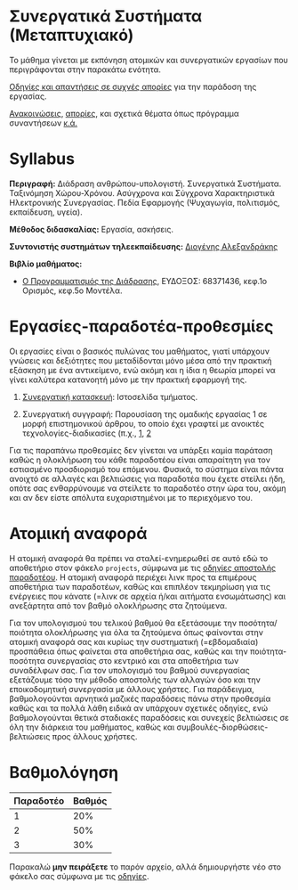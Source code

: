 # Συνεργατικά Συστήματα (Μεταπτυχιακό)

Το μάθημα γίνεται με εκπόνηση ατομικών και συνεργατικών εργασίων που περιγράφονται στην παρακάτω ενότητα.

[Οδηγίες και απαντήσεις σε συχνές απορίες](https://courses-ionio.github.io/help/) για την παράδοση της εργασίας.

[Ανακοινώσεις](https://github.com/courses-ionio/help/issues/45), [απορίες](https://github.com/courses-ionio/help/issues/44), και σχετικά θέματα όπως πρόγραμμα συναντήσεων [κ.ά.](https://github.com/courses-ionio/help/issues)

# Syllabus

**Περιγραφή:** Διάδραση ανθρώπου-υπολογιστή. Συνεργατικά Συστήματα. Ταξινόμηση Χώρου-Χρόνου. Ασύγχρονα και Σύγχρονα Χαρακτηριστικά Ηλεκτρονικής Συνεργασίας. Πεδία Εφαρμογής (Ψυχαγωγία, πολιτισμός, εκπαίδευση, υγεία).

**Μέθοδος διδασκαλίας:** Εργασία, ασκήσεις.

**Συντονιστής συστημάτων τηλεεκπαίδευσης:** [Διογένης Αλεξανδράκης](https://github.com/diogenisAl)

**Βιβλίο μαθήματος:** 

* [Ο Προγραμματισμός της Διάδρασης](http://mibook.org/gr), ΕΥΔΟΞΟΣ: 68371436, κεφ.1ο Ορισμός, κεφ.5ο Μοντέλα.

# Εργασίες-παραδοτέα-προθεσμίες
Οι εργασίες είναι ο βασικός πυλώνας του μαθήματος, γιατί υπάρχουν γνώσεις και δεξιότητες που μεταδίδονται μόνο μέσα από την πρακτική εξάσκηση με ένα αντικείμενο, ενώ ακόμη και η ίδια η θεωρία μπορεί να γίνει καλύτερα κατανοητή μόνο με την πρακτική εφαρμογή της.

1. [Συνεργατική κατασκευή](https://github.com/courses-ionio/projects): Ιστοσελίδα τμήματος.

2. Συνεργατική συγγραφή: Παρουσίαση της ομαδικής εργασίας 1 σε μορφή επιστημονικού άρθρου, το οποίο έχει γραφτεί με ανοικτές τεχνολογίες-διαδικασίες (π.χ., [1](https://pandoc-scholar.github.io/), [2](http://pierog.it/en/2018/03/markdown-workflow/)

Για τις παραπάνω προθεσμίες δεν γίνεται να υπάρξει καμία παράταση καθώς η ολοκλήρωση του κάθε παραδοτέου είναι απαραίτητη για τον εστιασμένο προσδιορισμό του επόμενου. Φυσικά, το σύστημα είναι πάντα ανοιχτό σε αλλαγές και βελτιώσεις για παραδοτέα που έχετε στείλει ήδη, οπότε σας ενθαρρύνουμε να στείλετε το παραδοτέο στην ώρα του, ακόμη και αν δεν είστε απόλυτα ευχαριστημένοι με το περιεχόμενο του. 

# Ατομική αναφορά
Η ατομική αναφορά θα πρέπει να σταλεί-ενημερωθεί σε αυτό εδώ το αποθετήριο στον φάκελο `projects`, σύμφωνα με τις [οδηγίες αποστολής παραδοτέου](https://courses-ionio.github.io/help/submit/). Η ατομική αναφορά περιέχει λινκ προς τα επιμέρους αποθετήρια των παραδοτέων, καθώς και επιπλέον τεκμηρίωση για τις ενέργειες που κάνατε (=λινκ σε αρχεία ή/και αιτήματα ενσωμάτωσης) και ανεξάρτητα από τον βαθμό ολοκλήρωσης στα ζητούμενα.

Για τον υπολογισμού του τελικού βαθμού θα εξετάσουμε την ποσότητα/ποιότητα ολοκλήρωσης για όλα τα ζητούμενα όπως φαίνονται στην ατομική αναφορά σας και κυρίως την συστηματική (=εβδομαδιαία) προσπάθεια όπως φαίνεται στα αποθετήρια σας, καθώς και την ποιότητα-ποσότητα συνεργασίας στο κεντρικό και στα αποθετήρια των συναδέλφων σας. Για τον υπολογισμό του βαθμού συνεργασίας εξετάζουμε τόσο την μέθοδο αποστολής των αλλαγών όσο και την εποικοδομητική συνεργασία με άλλους χρήστες. Για παράδειγμα, βαθμολογούνται αρνητικά μαζικές παραδόσεις πάνω στην προθεσμία καθώς και τα πολλά λάθη ειδικά αν υπάρχουν σχετικές οδηγίες, ενώ βαθμολογούνται θετικά σταδιακές παραδόσεις και συνεχείς βελτιώσεις σε όλη την διάρκεια του μαθήματος, καθώς και συμβουλές-διορθώσεις-βελτιώσεις προς άλλους χρήστες.

# Βαθμολόγηση
| Παραδοτέο |	Βαθμός |
| --- | --- |
| 1 | 20% |
| 2 | 50% |
| 3 | 30% |

Παρακαλώ **μην πειράξετε** το παρόν αρχείο, αλλά δημιουργήστε νέο στο φάκελο σας σύμφωνα με τις [οδηγίες](https://courses-ionio.github.io/help/guide/).
